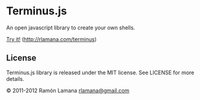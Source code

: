 Terminus.js
===========================

An open javascript library to create your own shells.

<a href="http://www.rlamana.com/terminus">Try it!</a> (http://rlamana.com/terminus)

License
-------

Terminus.js library is released under the MIT license. See LICENSE for more details.

© 2011-2012 Ramón Lamana <rlamana@gmail.com>
